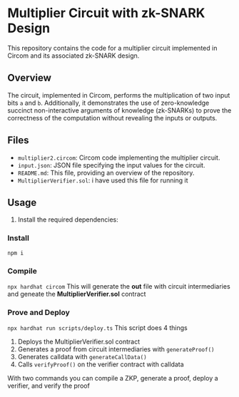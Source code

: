 # Multiplier Circuit with zk-SNARK Design

This repository contains the code for a multiplier circuit implemented in Circom and its associated zk-SNARK design.

## Overview

The circuit, implemented in Circom, performs the multiplication of two input bits `a` and `b`. Additionally, it demonstrates the use of zero-knowledge succinct non-interactive arguments of knowledge (zk-SNARKs) to prove the correctness of the computation without revealing the inputs or outputs.

## Files

- `multiplier2.circom`: Circom code implementing the multiplier circuit.
- `input.json`: JSON file specifying the input values for the circuit.
- `README.md`: This file, providing an overview of the repository.
- `MultiplierVerifier.sol`: i have used this file for running it

## Usage

1. Install the required dependencies:

  ### Install
`npm i`

### Compile
`npx hardhat circom` 
This will generate the **out** file with circuit intermediaries and geneate the **MultiplierVerifier.sol** contract

### Prove and Deploy
`npx hardhat run scripts/deploy.ts`
This script does 4 things  
1. Deploys the MultiplierVerifier.sol contract
2. Generates a proof from circuit intermediaries with `generateProof()`
3. Generates calldata with `generateCallData()`
4. Calls `verifyProof()` on the verifier contract with calldata

With two commands you can compile a ZKP, generate a proof, deploy a verifier, and verify the proof 
